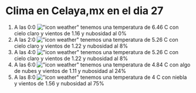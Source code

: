 # Clima en Celaya,mx en el dia 27

1. A las 0:0 !["icon weather"](http://openweathermap.org/img/w/01n.png) tenemos una temperatura de 6.46 C con cielo claro y  vientos de 1.16 y nubosidad al 0%
1. A las 2:0 !["icon weather"](http://openweathermap.org/img/w/02n.png) tenemos una temperatura de 5.26 C con cielo claro y  vientos de 1.22 y nubosidad al 8%
1. A las 4:0 !["icon weather"](http://openweathermap.org/img/w/02n.png) tenemos una temperatura de 5.26 C con cielo claro y  vientos de 1.22 y nubosidad al 8%
1. A las 6:0 !["icon weather"](http://openweathermap.org/img/w/02n.png) tenemos una temperatura de 4.84 C con algo de nubes y  vientos de 1.11 y nubosidad al 24%
1. A las 8:0 !["icon weather"](http://openweathermap.org/img/w/50d.png) tenemos una temperatura de 4 C con niebla y  vientos de 1.56 y nubosidad al 75%
